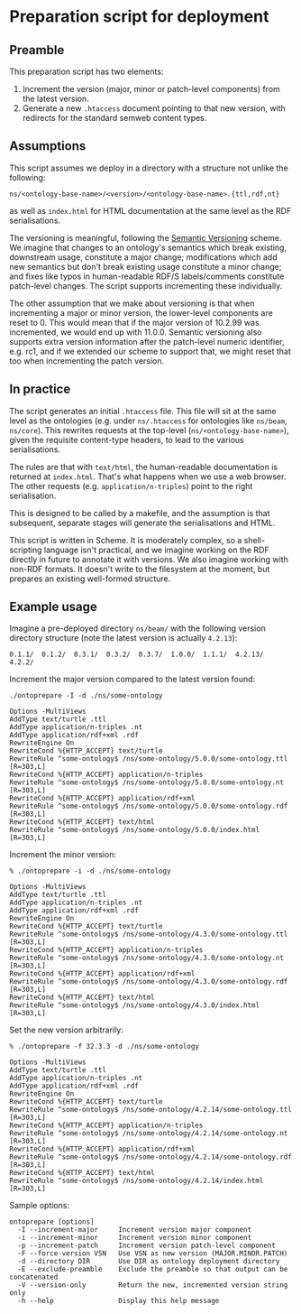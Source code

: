 # Preparation script for deployment
## Preamble
This preparation script has two elements:

1. Increment the version (major, minor or patch-level components) from the latest version.
2. Generate a new `.htaccess` document pointing to that new version, with redirects for the standard semweb content types.

## Assumptions

This script assumes we deploy in a directory with a structure not unlike the following:

`ns/<ontology-base-name>/<version>/<ontology-base-name>.{ttl,rdf,nt}`

as well as `index.html` for HTML documentation at the same level as the RDF serialisations.

The versioning is meaningful, following the [Semantic Versioning](https://semver.org/) scheme. We imagine that changes to an ontology's semantics which break existing, downstream usage, constitute a major change; modifications which add new semantics but don't break existing usage constitute a minor change; and fixes like typos in human-readable RDF/S labels/comments constitute patch-level changes. The script supports incrementing these individually.

The other assumption that we make about versioning is that when incrementing a major or minor version, the lower-level components are reset to 0. This would mean that if the major version of 10.2.99 was incremented, we would end up with 11.0.0. Semantic versioning also supports extra version information after the patch-level numeric identifier, e.g. rc1, and if we extended our scheme to support that, we might reset that too when incrementing the patch version.

## In practice

The script generates an initial `.htaccess` file. This file will sit at the same level as the ontologies (e.g. under `ns/.htaccess` for ontologies like `ns/beam`, `ns/core`). This rewrites requests at the top-level (`ns/<ontology-base-name>`), given the requisite content-type headers, to lead to the various serialisations.

The rules are that with `text/html`, the human-readable documentation is returned at `index.html`. That's what happens when we use a web browser. The other requests (e.g. `application/n-triples`) point to the right serialisation.

This is designed to be called by a makefile, and the assumption is that subsequent, separate stages will generate the serialisations and HTML.

This script is written in Scheme. It is moderately complex, so a shell-scripting language isn't practical, and we imagine working on the RDF directly in future to annotate it with versions. We also imagine working with non-RDF formats. It doesn't write to the filesystem at the moment, but prepares an existing well-formed structure.

## Example usage

Imagine a pre-deployed directory `ns/beam/` with the following version directory structure (note the latest version is actually `4.2.13`):

	0.1.1/	0.1.2/	0.3.1/	0.3.2/	0.3.7/	1.0.0/	1.1.1/	4.2.13/  4.2.2/
	
Increment the major version compared to the latest version found:

	./ontoprepare -I -d ./ns/some-ontology
	
	Options -MultiViews
	AddType text/turtle .ttl
	AddType application/n-triples .nt
	AddType application/rdf+xml .rdf
	RewriteEngine On
	RewriteCond %{HTTP_ACCEPT} text/turtle
	RewriteRule ^some-ontology$ /ns/some-ontology/5.0.0/some-ontology.ttl [R=303,L]
	RewriteCond %{HTTP_ACCEPT} application/n-triples
	RewriteRule ^some-ontology$ /ns/some-ontology/5.0.0/some-ontology.nt [R=303,L]
	RewriteCond %{HTTP_ACCEPT} application/rdf+xml
	RewriteRule ^some-ontology$ /ns/some-ontology/5.0.0/some-ontology.rdf [R=303,L]
	RewriteCond %{HTTP_ACCEPT} text/html
	RewriteRule ^some-ontology$ /ns/some-ontology/5.0.0/index.html [R=303,L]

Increment the minor version:

	% ./ontoprepare -i -d ./ns/some-ontology

	Options -MultiViews
	AddType text/turtle .ttl
	AddType application/n-triples .nt
	AddType application/rdf+xml .rdf
	RewriteEngine On
	RewriteCond %{HTTP_ACCEPT} text/turtle
	RewriteRule ^some-ontology$ /ns/some-ontology/4.3.0/some-ontology.ttl [R=303,L]
	RewriteCond %{HTTP_ACCEPT} application/n-triples
	RewriteRule ^some-ontology$ /ns/some-ontology/4.3.0/some-ontology.nt [R=303,L]
	RewriteCond %{HTTP_ACCEPT} application/rdf+xml
	RewriteRule ^some-ontology$ /ns/some-ontology/4.3.0/some-ontology.rdf [R=303,L]
	RewriteCond %{HTTP_ACCEPT} text/html
	RewriteRule ^some-ontology$ /ns/some-ontology/4.3.0/index.html [R=303,L]

Set the new version arbitrarily:

	% ./ontoprepare -f 32.3.3 -d ./ns/some-ontology

	Options -MultiViews
	AddType text/turtle .ttl
	AddType application/n-triples .nt
	AddType application/rdf+xml .rdf
	RewriteEngine On
	RewriteCond %{HTTP_ACCEPT} text/turtle
	RewriteRule ^some-ontology$ /ns/some-ontology/4.2.14/some-ontology.ttl [R=303,L]
	RewriteCond %{HTTP_ACCEPT} application/n-triples
	RewriteRule ^some-ontology$ /ns/some-ontology/4.2.14/some-ontology.nt [R=303,L]
	RewriteCond %{HTTP_ACCEPT} application/rdf+xml
	RewriteRule ^some-ontology$ /ns/some-ontology/4.2.14/some-ontology.rdf [R=303,L]
	RewriteCond %{HTTP_ACCEPT} text/html
	RewriteRule ^some-ontology$ /ns/some-ontology/4.2.14/index.html [R=303,L]

Sample options:

	ontoprepare [options]
      -I --increment-major     Increment version major component
	  -i --increment-minor     Increment version minor component
	  -p --increment-patch     Increment version patch-level component
	  -F --force-version VSN   Use VSN as new version (MAJOR.MINOR.PATCH)
	  -d --directory DIR       Use DIR as ontology deployment directory
	  -E --exclude-preamble    Exclude the preamble so that output can be concatenated
	  -V --version-only        Return the new, incremented version string only
	  -h --help                Display this help message
